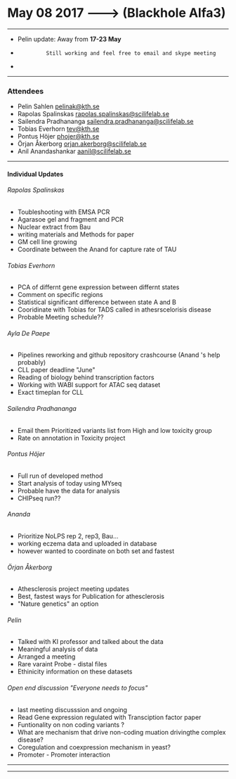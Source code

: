 
# May 08 2017 ---> (Blackhole Alfa3)

___

* Pelin update: Away from **17-23 May**
*              Still working and feel free to email and skype meeting
* 
___

### Attendees
* Pelin Sahlen pelinak@kth.se
* Rapolas Spalinskas rapolas.spalinskas@scilifelab.se
* Sailendra Pradhananga sailendra.pradhananga@scilifelab.se
* Tobias Everhorn tev@kth.se
* Pontus Höjer phojer@kth.se  
* Örjan Åkerborg orjan.akerborg@scilifelab.se
* Anil Anandashankar aanil@scilifelab.se
___

#### Individual Updates

###### Rapolas Spalinskas

* Toubleshooting with EMSA PCR
* Agarasoe gel and fragment and PCR
* Nuclear extract from Bau 
* writing materials and Methods for paper 
* GM cell line growing
* Coordinate between the Anand for capture rate of TAU

###### Tobias Everhorn
* PCA of differnt gene expression between differnt states
* Comment on specific regions
* Statistical significant difference between state A and B
* Cooridinate with Tobias for TADS called in athesrscelorisis disease
* Probable Meeting schedule??

###### Ayla De Paepe

* Pipelines reworking and github repository crashcourse (Anand 's help probably)
* CLL paper deadline "June"
* Reading of biology behind transcription factors 
* Working with WABI support for ATAC seq dataset 
* Exact timeplan for CLL 

###### Sailendra Pradhananga 

* Email them Prioritized variants list from High and low toxicity group
* Rate on annotation in Toxicity project

###### Pontus Höjer
* Full run of developed method
* Start analysis of today using MYseq
* Probable have the data for analysis
* CHIPseq run??

###### Ananda
* Prioritize NoLPS rep 2, rep3, Bau...
* working eczema data and uploaded in database
* however wanted to coordinate on both set and fastest


###### Örjan Åkerborg 
 * Athesclerosis project meeting updates
 * Best, fastest ways for Publication for athesclerosis
 * "Nature genetics" an option

######  Pelin

* Talked with KI professor and talked about the data
* Meaningful analysis of data
* Arranged a meeting 
* Rare varaint Probe - distal files
* Ethinicity information on these datasets


###### Open end discussion "Everyone needs to focus"
* last meeting discusssion and ongoing
* Read Gene expression regulated with Transciption factor paper
* Funtionality on non coding variants ?
* What are mechanism that drive non-coding muation drivingthe complex disease?
* Coregulation and coexpression mechanism in yeast?
* Promoter - Promoter interaction
___

___
